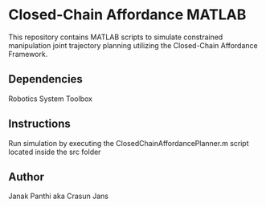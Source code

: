 # Closed-Chain Affordance MATLAB
This repository contains MATLAB scripts to simulate constrained manipulation joint trajectory planning utilizing the Closed-Chain Affordance Framework.
## Dependencies
Robotics System Toolbox
## Instructions
Run simulation by executing the ClosedChainAffordancePlanner.m script located inside the src folder
## Author
Janak Panthi aka Crasun Jans
